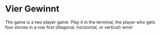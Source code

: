 # Vier Gewinnt

The game is a two player game. Play it in the terminal, the player who gets four stones in a row first (diagonal, horizontal, or vertical) wins!
